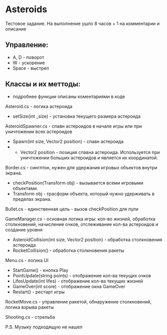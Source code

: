 # Asteroids
Тестовое задание.
На выполнение ушло 8 часов + 1 на комментарии и описание

Управление:
-
- A, D - поворот
- W - ускорение 
- Space - выстрел

Классы и их меттоды:
-
- подробнее функции описаны коментариями в коде

Asteroid.cs - логика астероида
- setSize(int _size) - установка текущего размера астероида

AsteroidSpawner.cs - спавн астероидов в начале игры или при уничтожении всех астероидов 
- Spawn(int size, Vector2 position) - спавн астероида
- - Vector2 position - позиция спавна астероида. Используется при уничтожении больших астероидов и является их координатой.

Border.cs - синглтон, нужен для удержания игровых объектов внутри экрана.
- checkPosition(Transform obj) - вызывается всеми игровыми объектами.
- Transform obj - трасформ объекта, который нужно удерживать в пределах экрана.

Bullet.cs - единственная цель - вызов checkPosition для пули

GameManager.cs - основная логика игры: кол-во жизней, обработка столкновений, начисление очков, отслеживание кол-ва астероидов и создание уровня
- AsteroidCollision(int size, Vector2 position) - обработка столкновения астероида
- RocketCollision() - обработка столкновения ракеты

Menu.cs - логика UI
 - StartGame() - кнопка Play
 - PointUpdate(string points) - отображение кол-ва текущих очков
 - LifesUpdate(int lifes) - отображение кол-ва текущих жизней
 - GameOver(int score) - отображение окна GameOver
 - Restart() - рестарт игры

RocketMove.cs - управление ракетой, обнаружение столкновений, логика взрыва ракеты

Shooting.cs - стрельба 


P.S. Музыку подходящую не нашел

